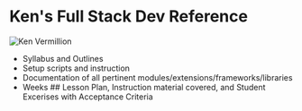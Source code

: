 # Ken's Full Stack Dev Reference

![Ken Vermillion](ref-docs/profile/kenv-gravitar-airbrush.png|width=100)

* Syllabus and Outlines
* Setup scripts and instruction
* Documentation of all pertinent modules/extensions/frameworks/libraries
* Weeks ## Lesson Plan, Instruction material covered, and Student Excerises with Acceptance Criteria
